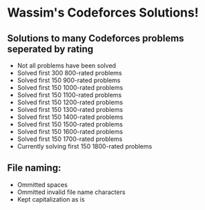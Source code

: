 # Wassim's Codeforces Solutions!


## Solutions to many Codeforces problems seperated by rating

* Not all problems have been solved
* Solved first 300 800-rated problems
* Solved first 150 900-rated problems
* Solved first 150 1000-rated problems
* Solved first 150 1100-rated problems
* Solved first 150 1200-rated problems
* Solved first 150 1300-rated problems
* Solved first 150 1400-rated problems
* Solved first 150 1500-rated problems
* Solved first 150 1600-rated problems
* Solved first 150 1700-rated problems
* Currently solving first 150 1800-rated problems

## File naming:

* Ommitted spaces
* Ommitted invalid file name characters
* Kept capitalization as is
